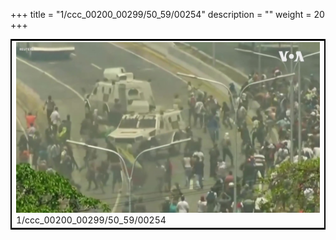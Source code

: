 +++
title = "1/ccc_00200_00299/50_59/00254"
description = ""
weight = 20
+++

<table style="border:2px solid black;max-width:800px;max-height:800px;" 
><tr><td>
<img class="center-fit-jpg"
src="/jpg_/aaa_20190430_NxaOmWaI8sI_00253.jpg">
1/ccc_00200_00299/50_59/00254
</img></td></tr></table>
